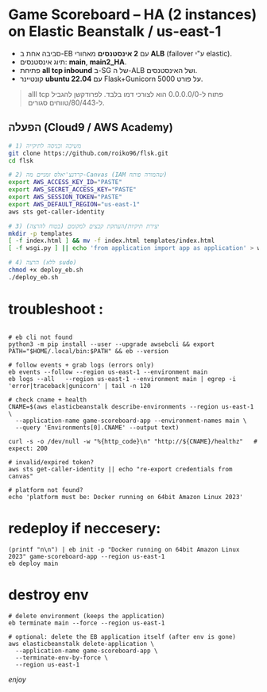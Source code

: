 # Game Scoreboard – HA (2 instances) on Elastic Beanstalk / us-east-1

- סביבה אחת ב-EB עם **2 אינסטנסים** מאחורי **ALB** (failover ע"י elastic).
- תיוג אינסטנסים: **main**, **main2_HA**.
- פתיחת **all tcp inbound**  ב-SG של ה-ALB ושל האינסטנסים.
- קונטיינר **ubuntu 22.04** עם Flask+Gunicorn על פורט 5000.

> alll tcp פתוח ל-0.0.0.0/0 הוא לצורכי דמו בלבד. לפרודקשן להגביל ל-80/443/טווחים סגורים.

## הפעלה (Cloud9 / AWS Academy)
```bash
# 1) משיכה וכניסה לתיקייה
git clone https://github.com/roiko96/flsk.git
cd flsk

# 2) קרדנצ'יאלס זמניים מה-Canvas (IAM שהמורה פותח)
export AWS_ACCESS_KEY_ID="PASTE"
export AWS_SECRET_ACCESS_KEY="PASTE"
export AWS_SESSION_TOKEN="PASTE"
export AWS_DEFAULT_REGION="us-east-1"
aws sts get-caller-identity

# 3) יצירת תיקיות/העתקת קבצים למקומם (בטוח להרצה)
mkdir -p templates
[ -f index.html ] && mv -f index.html templates/index.html
[ -f wsgi.py ] || echo 'from application import app as application' > wsgi.py

# 4) הרצה (ללא sudo)
chmod +x deploy_eb.sh
./deploy_eb.sh
```
# troubleshoot : 

```

# eb cli not found 
python3 -m pip install --user --upgrade awsebcli && export PATH="$HOME/.local/bin:$PATH" && eb --version

# follow events + grab logs (errors only)
eb events --follow --region us-east-1 --environment main
eb logs --all   --region us-east-1 --environment main | egrep -i 'error|traceback|gunicorn' | tail -n 120

# check cname + health
CNAME=$(aws elasticbeanstalk describe-environments --region us-east-1 \
  --application-name game-scoreboard-app --environment-names main \
  --query 'Environments[0].CNAME' --output text)

curl -s -o /dev/null -w "%{http_code}\n" "http://${CNAME}/healthz"   # expect: 200

# invalid/expired token?
aws sts get-caller-identity || echo "re-export credentials from canvas"

# platform not found?
echo 'platform must be: Docker running on 64bit Amazon Linux 2023'
```
# redeploy if neccesery: 
```
(printf "n\n") | eb init -p "Docker running on 64bit Amazon Linux 2023" game-scoreboard-app --region us-east-1
eb deploy main
```

# destroy env 
```
# delete environment (keeps the application)
eb terminate main --force --region us-east-1

# optional: delete the EB application itself (after env is gone)
aws elasticbeanstalk delete-application \
  --application-name game-scoreboard-app \
  --terminate-env-by-force \
  --region us-east-1
```
*enjoy*


